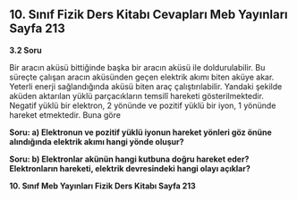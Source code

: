 ## 10. Sınıf Fizik Ders Kitabı Cevapları Meb Yayınları Sayfa 213

**3.2 Soru**

Bir aracın aküsü bittiğinde başka bir aracın aküsü ile doldurulabilir. Bu süreçte çalışan aracın aküsünden geçen elektrik akımı biten aküye akar. Yeterli enerji sağlandığında aküsü biten araç çalıştırılabilir. Yandaki şekilde aküden aktarılan yüklü parçacıkların temsilî hareketi gösterilmektedir. Negatif yüklü bir elektron, 2 yönünde ve pozitif yüklü bir iyon, 1 yönünde hareket etmektedir. Buna göre

**Soru: a) Elektronun ve pozitif yüklü iyonun hareket yönleri göz önüne alındığında elektrik akımı hangi yönde oluşur?**

**Soru: b) Elektronlar akünün hangi kutbuna doğru hareket eder? Elektronların hareketi, elektrik devresindeki hangi olayı açıklar?**

**10. Sınıf Meb Yayınları Fizik Ders Kitabı Sayfa 213**
